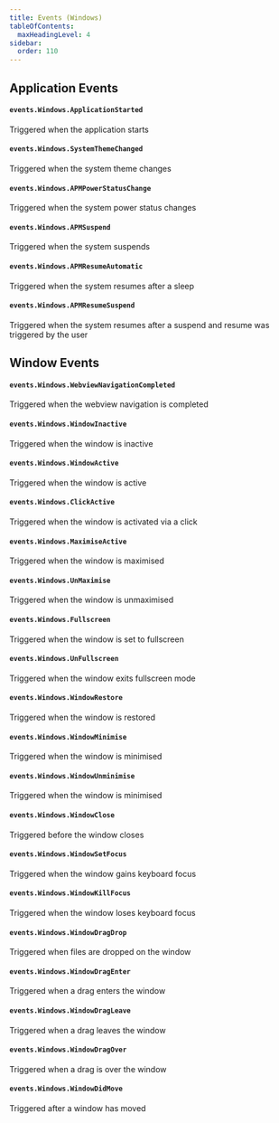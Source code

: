 ```yaml
---
title: Events (Windows)
tableOfContents:
  maxHeadingLevel: 4
sidebar:
  order: 110
---
```


## Application Events

#### `events.Windows.ApplicationStarted`

Triggered when the application starts

#### `events.Windows.SystemThemeChanged`

Triggered when the system theme changes

#### `events.Windows.APMPowerStatusChange`

Triggered when the system power status changes

#### `events.Windows.APMSuspend`

Triggered when the system suspends

#### `events.Windows.APMResumeAutomatic`

Triggered when the system resumes after a sleep

#### `events.Windows.APMResumeSuspend`

Triggered when the system resumes after a suspend and resume was triggered by
the user

## Window Events

#### `events.Windows.WebviewNavigationCompleted`

Triggered when the webview navigation is completed

#### `events.Windows.WindowInactive`

Triggered when the window is inactive

#### `events.Windows.WindowActive`

Triggered when the window is active

#### `events.Windows.ClickActive`

Triggered when the window is activated via a click

#### `events.Windows.MaximiseActive`

Triggered when the window is maximised

#### `events.Windows.UnMaximise`

Triggered when the window is unmaximised

#### `events.Windows.Fullscreen`

Triggered when the window is set to fullscreen

#### `events.Windows.UnFullscreen`

Triggered when the window exits fullscreen mode

#### `events.Windows.WindowRestore`

Triggered when the window is restored

#### `events.Windows.WindowMinimise`

Triggered when the window is minimised

#### `events.Windows.WindowUnminimise`

Triggered when the window is minimised

#### `events.Windows.WindowClose`

Triggered before the window closes

#### `events.Windows.WindowSetFocus`

Triggered when the window gains keyboard focus

#### `events.Windows.WindowKillFocus`

Triggered when the window loses keyboard focus

#### `events.Windows.WindowDragDrop`

Triggered when files are dropped on the window

#### `events.Windows.WindowDragEnter`

Triggered when a drag enters the window

#### `events.Windows.WindowDragLeave`

Triggered when a drag leaves the window

#### `events.Windows.WindowDragOver`

Triggered when a drag is over the window

#### `events.Windows.WindowDidMove`

Triggered after a window has moved
